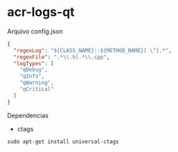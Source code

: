 # acr-logs-qt

Arquivo config.json

```json
{
  "regexLog": "${CLASS_NAME}::${METHOD_NAME}[ \"].*",
  "regexFile": ".*\\.h|.*\\.cpp",
  "logTypes": [
    "qDebug",
    "qInfo",
    "qWarning",
    "qCritical"
  ]
}
```

Dependencias

- ctags

```shell
sudo apt-get install universal-ctags
```
